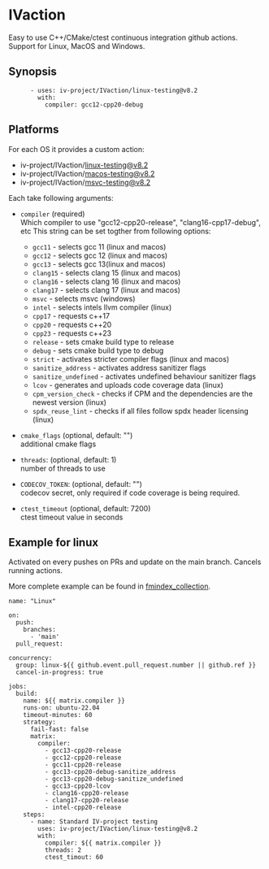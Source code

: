 <!--
    SPDX-FileCopyrightText: 2006-2023, Knut Reinert & Freie Universität Berlin
    SPDX-FileCopyrightText: 2016-2023, Knut Reinert & MPI für molekulare Genetik
    SPDX-License-Identifier: CC-BY-4.0
-->

# IVaction

Easy to use C++/CMake/ctest continuous integration github actions. Support for Linux, MacOS and Windows.

## Synopsis
```
      - uses: iv-project/IVaction/linux-testing@v8.2
        with:
          compiler: gcc12-cpp20-debug
```

## Platforms

For each OS it provides a custom action:

- iv-project/IVaction/linux-testing@v8.2
- iv-project/IVaction/macos-testing@v8.2
- iv-project/IVaction/msvc-testing@v8.2

Each take following arguments:
- `compiler` (required) \
    Which compiler to use \"gcc12-cpp20-release\", \"clang16-cpp17-debug\", etc
    This string can be set togther from following options:
    - `gcc11` - selects gcc 11 (linux and macos)
    - `gcc12` - selects gcc 12 (linux and macos)
    - `gcc13` - selects gcc 13(linux and macos)
    - `clang15` - selects clang 15 (linux and macos)
    - `clang16` - selects clang 16 (linux and macos)
    - `clang17` - selects clang 17 (linux and macos)
    - `msvc` - selects msvc (windows)
    - `intel` - selects intels llvm compiler (linux)
    - `cpp17` - requests c++17
    - `cpp20` - requests c++20
    - `cpp23` - requests c++23
    - `release` - sets cmake build type to release
    - `debug` - sets cmake build type to debug
    - `strict` - activates stricter compiler flags (linux and macos)
    - `sanitize_address` - activates address sanitizer flags
    - `sanitize_undefined` - activates undefined behaviour sanitizer flags
    - `lcov` - generates and uploads code coverage data (linux)
    - `cpm_version_check` - checks if CPM and the dependencies are the newest version (linux)
    - `spdx_reuse_lint` - checks if all files follow spdx header licensing (linux)

- `cmake_flags` (optional, default: "") \
    additional cmake flags
- `threads`: (optional, default: 1) \
    number of threads to use
- `CODECOV_TOKEN`: (optional, default: "") \
    codecov secret, only required if code coverage is being required.
- `ctest_timeout` (optional, default: 7200) \
    ctest timeout value in seconds


## Example for linux
Activated on every pushes on PRs and update on the main branch.
Cancels running actions.

More complete example can be found in [fmindex_collection](https://github.com/SGSSGene/fmindex-collection/tree/main/.github/workflows).
```
name: "Linux"

on:
  push:
    branches:
      - 'main'
  pull_request:

concurrency:
  group: linux-${{ github.event.pull_request.number || github.ref }}
  cancel-in-progress: true

jobs:
  build:
    name: ${{ matrix.compiler }}
    runs-on: ubuntu-22.04
    timeout-minutes: 60
    strategy:
      fail-fast: false
      matrix:
        compiler:
          - gcc13-cpp20-release
          - gcc12-cpp20-release
          - gcc11-cpp20-release
          - gcc13-cpp20-debug-sanitize_address
          - gcc13-cpp20-debug-sanitize_undefined
          - gcc13-cpp20-lcov
          - clang16-cpp20-release
          - clang17-cpp20-release
          - intel-cpp20-release
    steps:
      - name: Standard IV-project testing
        uses: iv-project/IVaction/linux-testing@v8.2
        with:
          compiler: ${{ matrix.compiler }}
          threads: 2
          ctest_timout: 60
```
